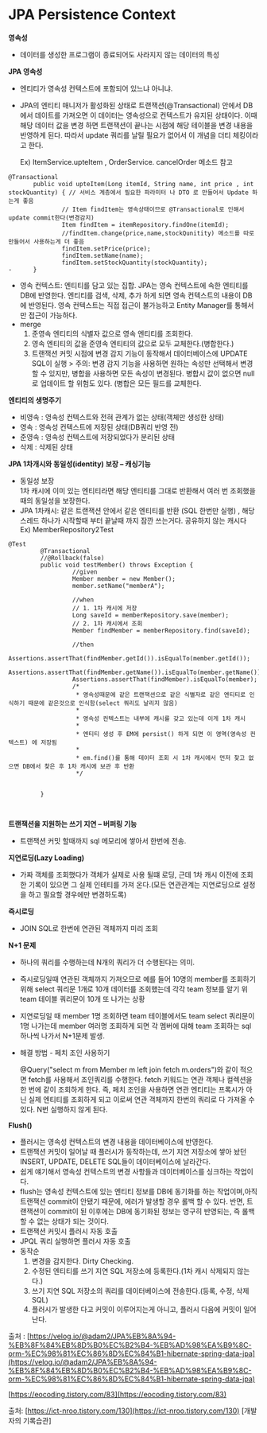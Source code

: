 # JPA Persistence Context

**영속성**

* 데이터를 생성한 프로그램이 종료되어도 사라지지 않는 데이터의 특성

**JPA 영속성**

* 엔티티가 영속성 컨텍스트에 포함되어 있느냐 아니냐.
*   JPA의 엔티티 매니저가 활성화된 상태로 트랜잭션(@Transactional) 안에서 DB에서 데이트를 가져오면 이 데이터는 영속성으로 컨텍스트가 유지된 상태이다. 이때 해당 데이터 값을 변경 하면 트랜잭션이 끝나는 시점에 해당 테이블을 변경 내용을 반영하게 된다. 따라서 update 쿼리를 날릴 필요가 없어서 이 개념을 더티 체킹이라고 한다.

    &#x20;Ex) ItemService.upteItem , OrderService. cancelOrder 메소드 참고

```
@Transactional
       public void upteItem(Long itemId, String name, int price , int stockQuantity) { // 서비스 계층에서 필요한 파라미터 나 DTO 로 만들어서 Update 하는게 좋음
               // Item findItem는 영속상태이므로 @Transactional로 인해서 update commit한다(변경감지)
               Item findItem = itemRepository.findOne(itemId);
               //findItem.change(price,name,stockQunitity) 메소드를 따로 만들어서 사용하는게 더 좋음
               findItem.setPrice(price);
               findItem.setName(name);
               findItem.setStockQuantity(stockQuantity);
-      }
```

* 영속 컨텍스트: 엔티티를 담고 있는 집합. JPA는 영속 컨텍스트에 속한 엔티티를 DB에 반영한다. 엔티티를 검색, 삭제, 추가 하게 되면 영속 컨텍스트의 내용이 DB에 반영된다. 영속 컨텍스트는 직접 접근이 불가능하고 Entity Manager를 통해서만 접근이 가능하다.
* merge
  1. 준영속 엔티티의 식별자 값으로 영속 엔티티를 조회한다.
  2. 영속 엔티티의 값을 준영속 엔티티의 값으로 모두 교체한다.(병합한다.)
  3. 트랜잭션 커밋 시점에 변경 감지 기능이 동작해서 데이터베이스에 UPDATE SQL이 실행 > 주의: 변경 감지 기능을 사용하면 원하는 속성만 선택해서 변경할 수 있지만, 병합을 사용하면 모든 속성이 변경된다. 병합시 값이 없으면 null 로 업데이트 할 위험도 있다. (병합은 모든 필드를 교체한다.

**엔티티의 생명주기**

* 비영속 : 영속성 컨텍스트와 전혀 관계가 없는 상태(객체만 생성한 상태)
* 영속 : 영속성 컨텍스트에 저장된 상태(DB쿼리 반영 전)
* 준영속 : 영속성 컨텍스트에 저장되었다가 분리된 상태
* 삭제 : 삭제된 상태

**JPA 1차개시와 동일성(identity) 보장 – 캐싱기능**

* 동일성 보장\
  1차 캐시에 이미 있는 엔티티라면 해당 엔티티를 그대로 반환해서 여러 번 조회했을 때의 동일성을 보장한다.
* JPA 1차캐시: 같은 트랜잭션 안에서 같은 엔티티를 반환 (SQL 한번만 실행) , 해당 스레드 하나가 시작할때 부터 끝날때 까지 잠깐 쓰는거다. 공유하지 않는 캐시다\
  Ex) MemberRepository2Test

```
@Test
         @Transactional
         //@Rollback(false)
         public void testMember() throws Exception {
                  //given
                  Member member = new Member();
                  member.setName("memberA");
                 
                  //when
                  // 1. 1차 캐시에 저장
                  Long saveId = memberRepository.save(member);
                  // 2. 1차 캐시에서 조회
                  Member findMember = memberRepository.find(saveId);            
                 
                  //then
                  Assertions.assertThat(findMember.getId()).isEqualTo(member.getId());
              Assertions.assertThat(findMember.getName()).isEqualTo(member.getName());
                  Assertions.assertThat(findMember).isEqualTo(member);
                  /*
                   * 영속성때문에 같은 트랜잭션으로 같은 식별자로 같은 엔티티로 인식하기 때문에 같은것으로 인식함(select 쿼리도 날리지 않음)
                   *
                   * 영속성 컨텍스트는 내부에 캐시를 갖고 있는데 이게 1차 캐시
                   *
                   * 엔티티 생성 후 EM에 persist() 하게 되면 이 영역(영속성 컨텍스트) 에 저장됨
                   *
                   * em.find()를 통해 데이터 조회 시 1차 캐시에서 먼저 찾고 없으면 DB에서 찾은 후 1차 캐시에 보관 후 반환
                   */
 
 
         }
 
 
```

**트랜잭션을 지원하는 쓰기 지연 – 버퍼링 기능**

* 트랜잭션 커밋 할때까지 sql 메모리에 쌓아서 한번에 전송.

**지연로딩(Lazy Loading)**

* 가짜 객체를 조회했다가 객체가 실제로 사용 될떄 로딩, 근데 1차 캐시 이전에 조회한 기록이 있으면 그 실제 인테티를 가져 온다.(모든 연관관계는 지연로딩으로 설정을 하고 필요할 경우에만 변경하도록)

**즉시로딩**

* JOIN SQL로 한번에 연관된 객체까지 미리 조회

**N+1 문제**

* 하나의 쿼리를 수행하는데 N개의 쿼리가 더 수행된다는 의미.
* &#x20;즉시로딩일때 연관된  객체까지 가져오므로 예를 들어 10명의 member를 조회하기 위해 select 쿼리문 1개로 10개 데이터를 조회했는데 각각 team 정보를 알기 위team 테이블 쿼리문이 10개 또 나가는 상황
* 지연로딩일 때 member 1명 조회하면 team 테이블에서도 team select 쿼리문이 1명 나가는데 member 여러명 조회하게 되면 각 멤버에 대해 team 조회하는 sql 하나씩 나가서 N+1문제 발생.
*   해결 방법 - 페치 조인 사용하기

    @Query("select m from Member m left join fetch m.orders")와 같이 적으면 fetch를 사용해서 조인쿼리를 수행한다. fetch 키워드는 연관 객체나 컬렉션을 한 번에 같이 조회하게 한다. 즉, 페치 조인을 사용하면 연관 엔티티는 프록시가 아닌 실제 엔티티를 조회하게 되고 이로써 연관 객체까지 한번의 쿼리로 다 가져올 수 있다. N번 실행하지 않게 된다.

**Flush()**

* 플러시는 영속성 컨텍스트의 변경 내용을 데이터베이스에 반영한다.
* 트랜잭션 커밋이 일어날 때 플러시가 동작하는데, 쓰기 지연 저장소에 쌓아 놨던 INSERT, UPDATE, DELETE SQL들이 데이터베이스에 날라간다.
* 쉽게 얘기해서 영속성 컨텍스트의 변경 사항들과 데이터베이스를 싱크하는 작업이다.
* &#x20;flush는 영속성 컨텍스트에 있는 엔티티 정보를 DB에 동기화를 하는 작업이며,아직 트랜잭션 commit이 안됐기 때문에, 에러가 발생할 경우 롤백 할 수 있다. 반면, 트랜잭션이 commit이 된 이후에는 DB에 동기화된 정보는 영구히 반영되는, 즉 롤백 할 수 없는 상태가 되는 것이다.
* 트랜잭션 커밋시 플러시 자동 호출
* JPQL 쿼리 실행하면 플러시 자동 호출
* 동작순
  1. 변경을 감지한다. Dirty Checking.
  2. 수정된 엔티티를 쓰기 지연 SQL 저장소에 등록한다.(1차 캐시 삭제되지 않는다.)
  3. 쓰기 지연 SQL 저장소의 쿼리를 데이터베이스에 전송한다.(등록, 수정, 삭제 SQL)
  4. 플러시가 발생한 다고 커밋이 이루어지는게 아니고, 플러시 다음에 커밋이 일어난다.

출처 : [https://velog.io/@adam2/JPA%EB%8A%94-%EB%8F%84%EB%8D%B0%EC%B2%B4-%EB%AD%98%EA%B9%8C-orm-%EC%98%81%EC%86%8D%EC%84%B1-hibernate-spring-data-jpa](https://velog.io/@adam2/JPA%EB%8A%94-%EB%8F%84%EB%8D%B0%EC%B2%B4-%EB%AD%98%EA%B9%8C-orm-%EC%98%81%EC%86%8D%EC%84%B1-hibernate-spring-data-jpa)

[https://eocoding.tistory.com/83](https://eocoding.tistory.com/83)

출처: [https://ict-nroo.tistory.com/130](https://ict-nroo.tistory.com/130) \[개발자의 기록습관]
